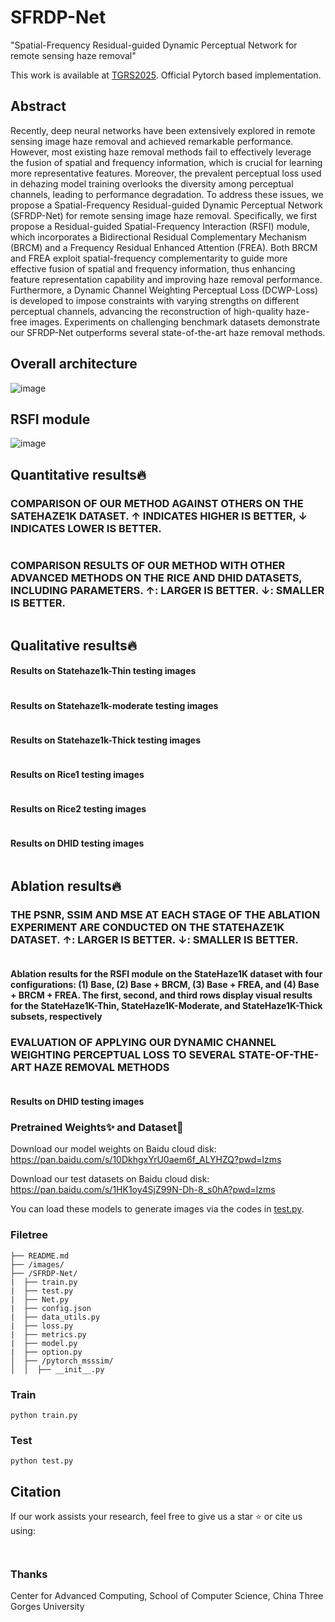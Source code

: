 # SFRDP-Net
"Spatial-Frequency Residual-guided Dynamic Perceptual Network for remote sensing haze removal"

This work is available at [TGRS2025](https://ieeexplore.ieee.org/document/10892218). Official Pytorch based implementation.

## Abstract
Recently, deep neural networks have been extensively explored in remote sensing image haze removal and achieved remarkable performance. However, most existing haze removal methods fail to effectively leverage the fusion of spatial and frequency information, which is crucial for learning more representative features. Moreover, the prevalent perceptual loss used in dehazing model training overlooks the diversity among perceptual channels, leading to performance degradation. To address these issues, we propose a Spatial-Frequency Residual-guided Dynamic Perceptual Network (SFRDP-Net) for remote sensing image haze removal. Specifically, we first propose a Residual-guided Spatial-Frequency Interaction (RSFI) module, which incorporates a Bidirectional Residual Complementary Mechanism (BRCM) and a Frequency Residual Enhanced Attention (FREA). Both BRCM and FREA exploit spatial-frequency complementarity to guide more effective fusion of spatial and frequency information, thus enhancing feature representation capability and improving haze removal performance. Furthermore, a Dynamic Channel Weighting Perceptual Loss (DCWP-Loss) is developed to impose constraints with varying strengths on different perceptual channels, advancing the reconstruction of high-quality haze-free images. Experiments on challenging benchmark datasets demonstrate our SFRDP-Net outperforms several state-of-the-art haze removal methods.

## Overall architecture
![image](/images/net.png)

## RSFI module
![image](/images/RSFI.png)

## Quantitative results🔥

### COMPARISON OF OUR METHOD AGAINST OTHERS ON THE SATEHAZE1K DATASET. ↑ INDICATES HIGHER IS BETTER, ↓ INDICATES LOWER IS BETTER.
<div style="text-align: center">
<img alt="" src="/images/Table1.png" style="display: inline-block;" />
</div>

### COMPARISON RESULTS OF OUR METHOD WITH OTHER ADVANCED METHODS ON THE RICE AND DHID DATASETS, INCLUDING PARAMETERS. ↑: LARGER IS BETTER. ↓: SMALLER IS BETTER.
<div style="text-align: center">
<img alt="" src="/images/Table2.png" style="display: inline-block;" />
</div>

## Qualitative results🔥

#### Results on Statehaze1k-Thin testing images
<div style="text-align: center">
<img alt="" src="/images/thin.png" style="display: inline-block;" />
</div>

#### Results on Statehaze1k-moderate testing images
<div style="text-align: center">
<img alt="" src="/images/moderate.png" style="display: inline-block;" />
</div>

#### Results on Statehaze1k-Thick testing images
<div style="text-align: center">
<img alt="" src="/images/thick.png" style="display: inline-block;" />
</div>

#### Results on Rice1 testing images
<div style="text-align: center">
<img alt="" src="/images/rice1.png" style="display: inline-block;" />
</div>

#### Results on Rice2 testing images
<div style="text-align: center">
<img alt="" src="/images/rice2.png" style="display: inline-block;" />
</div>

#### Results on DHID testing images
<div style="text-align: center">
<img alt="" src="/images/DHID.png" style="display: inline-block;" />
</div>

## Ablation results🔥

### THE PSNR, SSIM AND MSE AT EACH STAGE OF THE ABLATION EXPERIMENT ARE CONDUCTED ON THE STATEHAZE1K DATASET. ↑: LARGER IS BETTER. ↓: SMALLER IS BETTER.

<div style="text-align: center">
<img alt="" src="/images/Table3.png" style="display: inline-block;" />
</div>

#### Ablation results for the RSFI module on the StateHaze1K dataset with four configurations: (1) Base, (2) Base + BRCM, (3) Base + FREA, and (4) Base + BRCM + FREA. The first, second, and third rows display visual results for the StateHaze1K-Thin, StateHaze1K-Moderate, and StateHaze1K-Thick subsets, respectively

### EVALUATION OF APPLYING OUR DYNAMIC CHANNEL WEIGHTING PERCEPTUAL LOSS TO SEVERAL STATE-OF-THE-ART HAZE REMOVAL METHODS

<div style="text-align: center">
<img alt="" src="/images/Table4.png" style="display: inline-block;" />
</div>

#### Results on DHID testing images

### Pretrained Weights✨ and Dataset🤗

Download our model weights on Baidu cloud disk: https://pan.baidu.com/s/10DkhgxYrU0aem6f_ALYHZQ?pwd=lzms

Download our test datasets on Baidu cloud disk: https://pan.baidu.com/s/1HK1oy4SjZ99N-Dh-8_s0hA?pwd=lzms

You can load these models to generate images via the codes in [test.py](test.py).

### Filetree

```
├── README.md
├── /images/
├── /SFRDP-Net/
|  ├── train.py
|  ├── test.py
|  ├── Net.py
|  ├── config.json
|  ├── data_utils.py
|  ├── loss.py
|  ├── metrics.py
|  ├── model.py
|  ├── option.py
│  ├── /pytorch_msssim/
│  │  ├── __init__.py

```

### Train

```shell
python train.py 
```

### Test

 ```shell
python test.py 
 ```

## Citation
If our work assists your research, feel free to give us a star ⭐ or cite us using:
```

```

```

```

### Thanks

Center for Advanced Computing, School of Computer Science, China Three Gorges University
